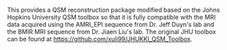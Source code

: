 This provides a QSM reconstruction package modified based on the Johns Hopkins University QSM toolbox so that it is fully compatible with the MRI data acquired using the AMRI_EPI sequence from Dr. Jeff Duyn's lab and the BMIR MRI sequence from Dr. Jiaen Liu's lab.  The original JHU toolbox can be found at https://github.com/xuli99/JHUKKI_QSM_Toolbox.